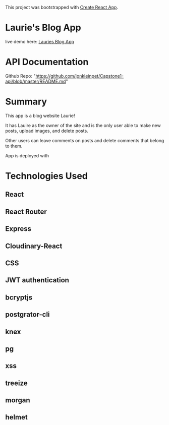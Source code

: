 This project was bootstrapped with [Create React App](https://github.com/facebook/create-react-app).

Laurie's Blog App
=================
live demo here: [Lauries Blog App](https://lauries-blog-app.now.sh)

API Documentation
=================
Github Repo: "https://github.com/jonkleinpet/Capstone1-api/blob/master/README.md"

Summary
=======
This app is a blog website Laurie!

It has Lauire as the owner of the site and is the only user able to make new posts, upload images, and delete posts.

Other users can leave comments on posts and delete comments that belong to them.

App is deployed with 

Technologies Used
=================
## React
## React Router
## Express
## Cloudinary-React
## CSS
## JWT authentication
## bcryptjs
## postgrator-cli
## knex
## pg
## xss
## treeize
## morgan
## helmet



